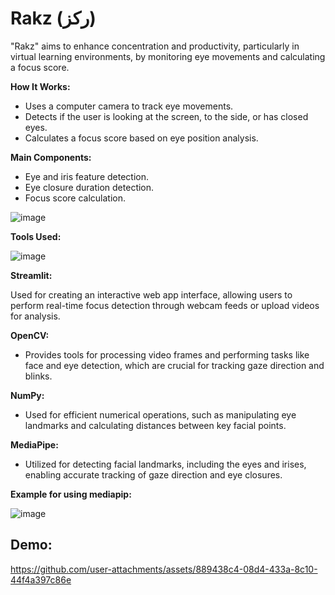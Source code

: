 # Rakz (ركز)

"Rakz" aims to enhance concentration and productivity, particularly in virtual learning environments, by monitoring eye movements and calculating a focus score.

**How It Works:**
- Uses a computer camera to track eye movements.
- Detects if the user is looking at the screen, to the side, or has closed eyes.
- Calculates a focus score based on eye position analysis.

**Main Components:**
- Eye and iris feature detection.
- Eye closure duration detection.
- Focus score calculation.


![image](https://github.com/user-attachments/assets/b5853b2d-ad5d-4912-923d-be63cf601904)


**Tools Used:**

![image](https://github.com/user-attachments/assets/ca1bc291-eab1-4b77-9ccc-524073d3b29d)


**Streamlit:**

Used for creating an interactive web app interface, allowing users to perform real-time focus detection through webcam feeds or upload videos for analysis.


**OpenCV:**

- Provides tools for processing video frames and performing tasks like face and eye detection, which are crucial for tracking gaze direction and blinks.

  
**NumPy:**

- Used for efficient numerical operations, such as manipulating eye landmarks and calculating distances between key facial points.

  
**MediaPipe:**

- Utilized for detecting facial landmarks, including the eyes and irises, enabling accurate tracking of gaze direction and eye closures.



**Example for using mediapip:**

![image](https://github.com/user-attachments/assets/e6a94375-244e-46e0-9111-6708c1f0afb9)



## Demo:

https://github.com/user-attachments/assets/889438c4-08d4-433a-8c10-44f4a397c86e


